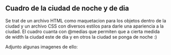 ## Cuadro de la ciudad de noche y de dia 

Se trat de un archivo HTML como maquetacion para los objetos dentro de la ciudad y un archivo CSS con diversos estilos para darle una apariencia a la ciudad. El cuadro cuanta con @medias que permiten que a cierta medida de width la ciudad este de dia y en otros la ciudad se ponga de noche :)

Adjunto algunas imagenes de ello: 

